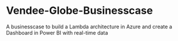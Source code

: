 # Vendee-Globe-Businesscase
A businesscase to build a Lambda architecture in Azure and create a Dashboard in Power BI with real-time data
